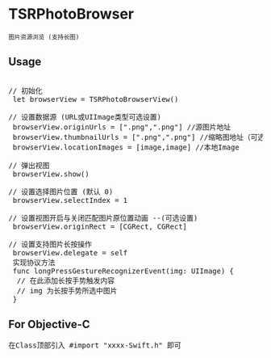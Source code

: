 # TSRPhotoBrowser

```
图片资源浏览 (支持长图)
```

## Usage

<pre> 
// 初始化
 let browserView = TSRPhotoBrowserView()

// 设置数据源 (URL或UIImage类型可选设置)
 browserView.originUrls = [".png",".png"] //源图片地址
 browserView.thumbnailUrls = [".png",".png"] //缩略图地址（可选设置）
 browserView.locationImages = [image,image] //本地Image

// 弹出视图
 browserView.show()

// 设置选择图片位置 (默认 0)
 browserView.selectIndex = 1
 
// 设置视图开启与关闭匹配图片原位置动画 --(可选设置)
 browserView.originRect = [CGRect, CGRect]

// 设置支持图片长按操作
 browserView.delegate = self
 实现协议方法
 func longPressGestureRecognizerEvent(img: UIImage) {
  // 在此添加长按手势触发内容
  // img 为长按手势所选中图片
 }
</pre>

## For Objective-C
<pre>
在Class顶部引入 #import "xxxx-Swift.h" 即可
</pre>
